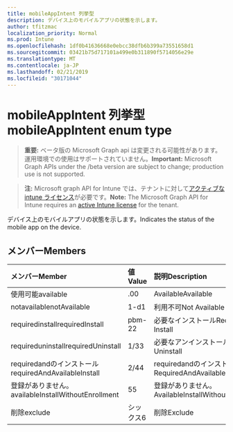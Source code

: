 ```yaml
---
title: mobileAppIntent 列挙型
description: デバイス上のモバイルアプリの状態を示します。
author: tfitzmac
localization_priority: Normal
ms.prod: Intune
ms.openlocfilehash: 1df0b41636668e0ebcc38dfb6b399a73551658d1
ms.sourcegitcommit: 03421b75d717101a499e0b311890f5714056e29e
ms.translationtype: MT
ms.contentlocale: ja-JP
ms.lasthandoff: 02/21/2019
ms.locfileid: "30171044"
---
```

# <a name="mobileappintent-enum-type"></a><span data-ttu-id="8eeea-103">mobileAppIntent 列挙型</span><span class="sxs-lookup"><span data-stu-id="8eeea-103">mobileAppIntent enum type</span></span>

> <span data-ttu-id="8eeea-104">**重要:** ベータ版の Microsoft Graph api は変更される可能性があります。運用環境での使用はサポートされていません。</span><span class="sxs-lookup"><span data-stu-id="8eeea-104">**Important:** Microsoft Graph APIs under the /beta version are subject to change; production use is not supported.</span></span>

> <span data-ttu-id="8eeea-105">**注:** Microsoft graph API for Intune では、テナントに対して[アクティブな intune ライセンス](https://go.microsoft.com/fwlink/?linkid=839381)が必要です。</span><span class="sxs-lookup"><span data-stu-id="8eeea-105">**Note:** The Microsoft Graph API for Intune requires an [active Intune license](https://go.microsoft.com/fwlink/?linkid=839381) for the tenant.</span></span>

<span data-ttu-id="8eeea-106">デバイス上のモバイルアプリの状態を示します。</span><span class="sxs-lookup"><span data-stu-id="8eeea-106">Indicates the status of the mobile app on the device.</span></span>

## <a name="members"></a><span data-ttu-id="8eeea-107">メンバー</span><span class="sxs-lookup"><span data-stu-id="8eeea-107">Members</span></span>
|<span data-ttu-id="8eeea-108">メンバー</span><span class="sxs-lookup"><span data-stu-id="8eeea-108">Member</span></span>|<span data-ttu-id="8eeea-109">値</span><span class="sxs-lookup"><span data-stu-id="8eeea-109">Value</span></span>|<span data-ttu-id="8eeea-110">説明</span><span class="sxs-lookup"><span data-stu-id="8eeea-110">Description</span></span>|
|:---|:---|:---|
|<span data-ttu-id="8eeea-111">使用可能</span><span class="sxs-lookup"><span data-stu-id="8eeea-111">available</span></span>|<span data-ttu-id="8eeea-112">.0</span><span class="sxs-lookup"><span data-stu-id="8eeea-112">0</span></span>|<span data-ttu-id="8eeea-113">Available</span><span class="sxs-lookup"><span data-stu-id="8eeea-113">Available</span></span>|
|<span data-ttu-id="8eeea-114">notavailable</span><span class="sxs-lookup"><span data-stu-id="8eeea-114">notAvailable</span></span>|<span data-ttu-id="8eeea-115">1-d</span><span class="sxs-lookup"><span data-stu-id="8eeea-115">1</span></span>|<span data-ttu-id="8eeea-116">利用不可</span><span class="sxs-lookup"><span data-stu-id="8eeea-116">Not Available</span></span>|
|<span data-ttu-id="8eeea-117">requiredinstall</span><span class="sxs-lookup"><span data-stu-id="8eeea-117">requiredInstall</span></span>|<span data-ttu-id="8eeea-118">pbm-2</span><span class="sxs-lookup"><span data-stu-id="8eeea-118">2</span></span>|<span data-ttu-id="8eeea-119">必要なインストール</span><span class="sxs-lookup"><span data-stu-id="8eeea-119">Required Install</span></span>|
|<span data-ttu-id="8eeea-120">requireduninstall</span><span class="sxs-lookup"><span data-stu-id="8eeea-120">requiredUninstall</span></span>|<span data-ttu-id="8eeea-121">1/3</span><span class="sxs-lookup"><span data-stu-id="8eeea-121">3</span></span>|<span data-ttu-id="8eeea-122">必要なアンインストール</span><span class="sxs-lookup"><span data-stu-id="8eeea-122">Required Uninstall</span></span>|
|<span data-ttu-id="8eeea-123">requiredandのインストール</span><span class="sxs-lookup"><span data-stu-id="8eeea-123">requiredAndAvailableInstall</span></span>|<span data-ttu-id="8eeea-124">2/4</span><span class="sxs-lookup"><span data-stu-id="8eeea-124">4</span></span>|<span data-ttu-id="8eeea-125">requiredandのインストール</span><span class="sxs-lookup"><span data-stu-id="8eeea-125">RequiredAndAvailableInstall</span></span>|
|<span data-ttu-id="8eeea-126">登録がありません。</span><span class="sxs-lookup"><span data-stu-id="8eeea-126">availableInstallWithoutEnrollment</span></span>|<span data-ttu-id="8eeea-127">5</span><span class="sxs-lookup"><span data-stu-id="8eeea-127">5</span></span>|<span data-ttu-id="8eeea-128">登録がありません。</span><span class="sxs-lookup"><span data-stu-id="8eeea-128">AvailableInstallWithoutEnrollment</span></span>|
|<span data-ttu-id="8eeea-129">削除</span><span class="sxs-lookup"><span data-stu-id="8eeea-129">exclude</span></span>|<span data-ttu-id="8eeea-130">シックス</span><span class="sxs-lookup"><span data-stu-id="8eeea-130">6</span></span>|<span data-ttu-id="8eeea-131">削除</span><span class="sxs-lookup"><span data-stu-id="8eeea-131">Exclude</span></span>|




